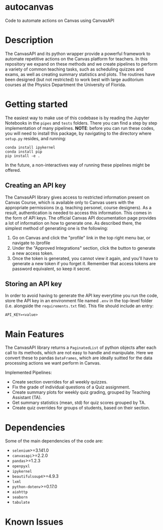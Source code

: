 # autocanvas
Code to automate actions on Canvas using CanvasAPI

# Description
The CanvasAPI and its python wrapper provide a powerful framework to automate repetitive actions on the Canvas platform for teachers. In this repository we expand on these methods and we create pipelines to perform a variety of common teaching tasks, such as scheduling quizzes and exams, as well as creating summary statistics and plots. The routines have been designed (but not restricted) to work best with large auditorium courses at the Physics Department the University of Florida.

# Getting started
The easiest way to make use of this codebase is by reading the Jupyter Notebooks in the `pipes` and `tests` folders.  There you can find a step by step implementation of many pipelines. **NOTE**: before you can run these codes, you will need to install this package, by navigating to the directory where `setup.py` resides, and running:

```
conda install ipykernel
conda install pip
pip install -e .
```

In the future, a non-interactives way of running these pipelines might be offered.

## Creating an API key
The CanvasAPI library gives access to restricted information present on Canvas Course, which is available only to Canvas users with the appropriate permissions (e.g. teaching personel, course designers). As a result, authentication is needed to access this information. This comes in the form of API keys. The official Canvas API documentation page provides a lot of information on how to generate one. As described there, the simplest method of generating one is the following:

1. Go on Canvas and click the "profile" link in the top right menu bar, or navigate to /profile
2. Under the "Approved Integrations" section, click the button to generate a new access token.
3. Once the token is generated, you cannot view it again, and you'll have to generate a new token if you forget it. Remember that access tokens are password equivalent, so keep it secret.

## Storing an API key
In order to avoid having to generate the API key everytime you run the code, store the API key in an environment file named `.env` in the top-level folder (i.e. alongside the `requirements.txt` file). This file should include an entry:

```
API_KEY=<value>
```

# Main Features
The CanvasAPI library returns a `PaginatedList` of python objects after each call to its methods, which are not easy to handle and manipulate. Here we convert these to pandas `DataFrames`, which are ideally suitted for the data processing actions we want perform in Canvas.  

Implemented Pipelines:
- Create section overrides for all weekly quizzes.
- Fix the grade of individual questions of a Quiz assignment.
- Create summary plots for weekly quiz grading, grouped by Teaching Assistant (TA).
- Get summary statistics (mean, std) for quiz scores grouped by TA.
- Create quiz overrides for groups of students, based on their section.

# Dependencies
Some of the main dependencies of the code are:
- `selenium`>=3.141.0
- `canvasapi`>=2.2.0
- `pandas`>=1.2.3
- `openpyxl`
- `ipykernel`
- `beautifulsoup4`>=4.9.3
- `lxml`
- `python-dotenv`>=0.17.0
- `aiohttp`
- `seaborn`
- `tabulate`



# Known Issues
